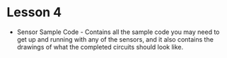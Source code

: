 # Lesson 4
* Sensor Sample Code - Contains all the sample code you may need to get up and running with any of the sensors, and it also contains the drawings of what the completed circuits should look like.
